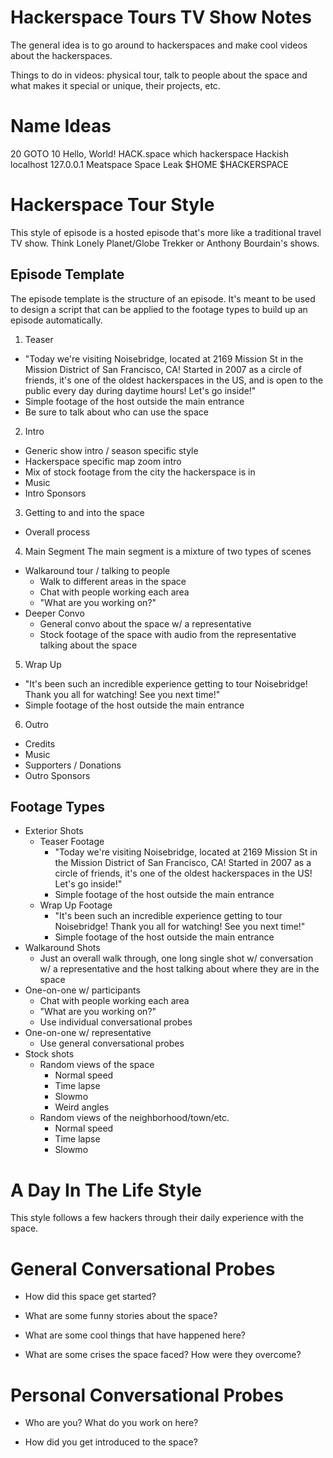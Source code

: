 Hackerspace Tours TV Show Notes
===============================

The general idea is to go around to hackerspaces and make cool videos about the hackerspaces.

Things to do in videos: physical tour, talk to people about the space and what makes it special or unique, their projects, etc.


Name Ideas
==========

20 GOTO 10
Hello, World!
HACK.space
which hackerspace
Hackish
localhost
127.0.0.1
Meatspace
Space Leak
$HOME
$HACKERSPACE


Hackerspace Tour Style
======================

This style of episode is a hosted episode that's more like a traditional travel TV show. Think Lonely Planet/Globe Trekker or Anthony Bourdain's shows.


Episode Template
----------------

The episode template is the structure of an episode. It's meant to be used to design a script that can be applied to the footage types to build up an episode automatically.

1. Teaser
  - "Today we're visiting Noisebridge, located at 2169 Mission St in the Mission District of San Francisco, CA! Started in 2007 as a circle of friends, it's one of the oldest hackerspaces in the US, and is open to the public every day during daytime hours! Let's go inside!"
  - Simple footage of the host outside the main entrance
  - Be sure to talk about who can use the space
2. Intro
  - Generic show intro / season specific style
  - Hackerspace specific map zoom intro
  - Mix of stock footage from the city the hackerspace is in
  - Music
  - Intro Sponsors
3. Getting to and into the space
  - Overall process
4. Main Segment
  The main segment is a mixture of two types of scenes
  
  - Walkaround tour / talking to people
    - Walk to different areas in the space
    - Chat with people working each area
    - "What are you working on?"
  - Deeper Convo
    - General convo about the space w/ a representative
    - Stock footage of the space with audio from the representative talking about the space
  
5. Wrap Up
  - "It's been such an incredible experience getting to tour Noisebridge! Thank you all for watching! See you next time!"
  - Simple footage of the host outside the main entrance
6. Outro
  - Credits
  - Music
  - Supporters / Donations
  - Outro Sponsors



Footage Types
-------------

- Exterior Shots
  - Teaser Footage
    - "Today we're visiting Noisebridge, located at 2169 Mission St in the Mission District of San Francisco, CA! Started in 2007 as a circle of friends, it's one of the oldest hackerspaces in the US! Let's go inside!"
    - Simple footage of the host outside the main entrance
  - Wrap Up Footage
    - "It's been such an incredible experience getting to tour Noisebridge! Thank you all for watching! See you next time!"
    - Simple footage of the host outside the main entrance
- Walkaround Shots
  - Just an overall walk through, one long single shot w/ conversation w/ a representative and the host talking about where they are in the space
- One-on-one w/ participants
  - Chat with people working each area
  - "What are you working on?"
  - Use individual conversational probes
- One-on-one w/ representative
  - Use general conversational probes
- Stock shots
  - Random views of the space
    - Normal speed
    - Time lapse
    - Slowmo
    - Weird angles
  - Random views of the neighborhood/town/etc.
    - Normal speed
    - Time lapse
    - Slowmo



A Day In The Life Style
=======================

This style follows a few hackers through their daily experience with the space.


General Conversational Probes
=============================

* How did this space get started?

* What are some funny stories about the space?

* What are some cool things that have happened here?

* What are some crises the space faced? How were they overcome?



Personal Conversational Probes
==============================

* Who are you? What do you work on here?

* How did you get introduced to the space?

